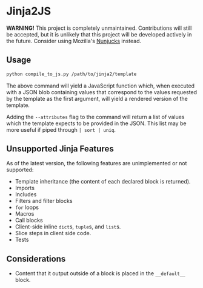 Jinja2JS
========

**WARNING!** This project is completely unmaintained. Contributions will still
be accepted, but it is unlikely that this project will be developed actively in
the future. Consider using Mozilla's
[Nunjucks](https://github.com/mozilla/nunjucks) instead.

Usage
-----

```bash
python compile_to_js.py /path/to/jinja2/template
```

The above command will yield a JavaScript function which, when executed with a
JSON blob containing values that correspond to the values requested by the
template as the first argument, will yield a rendered version of the template.

Adding the `--attributes` flag to the command will return a list of values
which the template expects to be provided in the JSON. This list may be more
useful if piped through `| sort | uniq`.

Unsupported Jinja Features
--------------------------

As of the latest version, the following features are unimplemented or not
supported:

- Template inheritance (the content of each declared block is returned).
- Imports
- Includes
- Filters and filter blocks
- `for` loops
- Macros
- Call blocks
- Client-side inline `dict`s, `tuple`s, and `list`s.
- Slice steps in client side code.
- Tests

Considerations
--------------

- Content that it output outside of a block is placed in the `__default__`
  block.
